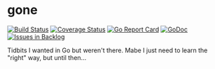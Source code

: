 gone
====

[![Build Status](https://travis-ci.org/proidiot/gone.svg?branch=master)](https://travis-ci.org/proidiot/gone)
[![Coverage Status](https://coveralls.io/repos/github/proidiot/gone/badge.svg?branch=master)](https://coveralls.io/github/proidiot/gone?branch=master)
[![Go Report Card](https://goreportcard.com/badge/github.com/proidiot/gone)](https://goreportcard.com/report/github.com/proidiot/gone)
[![GoDoc](https://godoc.org/github.com/proidiot/gone?status.svg)](https://godoc.org/github.com/proidiot/gone)
[![Issues in Backlog](https://img.shields.io/waffle/label/proidiot/gone/backlog.svg)](https://waffle.io/proidiot/gone)
 
Tidbits I wanted in Go but weren't there. Mabe I just need to learn the "right" way, but until then...
